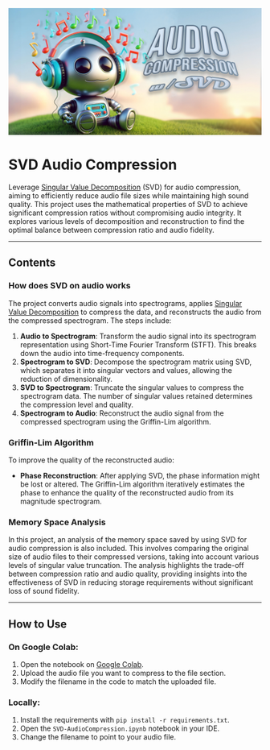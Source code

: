 ![Repository banner](media/aucompsvd_banner.jpg)
# SVD Audio Compression

Leverage [Singular Value Decomposition](  https://en.m.wikipedia.org/wiki/Singular_value_decomposition ) (SVD) for audio compression, aiming to efficiently reduce audio file sizes while maintaining high sound quality. This project uses the mathematical properties of SVD to achieve significant compression ratios without compromising audio integrity. It explores various levels of decomposition and reconstruction to find the optimal balance between compression ratio and audio fidelity.

---

## Contents

### How does SVD on audio works

The project converts audio signals into spectrograms, applies [Singular Value Decomposition](https://en.wikipedia.org/wiki/Singular_value_decomposition) to compress the data, and reconstructs the audio from the compressed spectrogram. The steps include:
1. **Audio to Spectrogram**: Transform the audio signal into its spectrogram representation using Short-Time Fourier Transform (STFT). This breaks down the audio into time-frequency components.
2. **Spectrogram to SVD**: Decompose the spectrogram matrix using SVD, which separates it into singular vectors and values, allowing the reduction of dimensionality.
3. **SVD to Spectrogram**: Truncate the singular values to compress the spectrogram data. The number of singular values retained determines the compression level and quality.
4. **Spectrogram to Audio**: Reconstruct the audio signal from the compressed spectrogram using the Griffin-Lim algorithm.

### Griffin-Lim Algorithm

To improve the quality of the reconstructed audio:
- **Phase Reconstruction**: After applying SVD, the phase information might be lost or altered. The Griffin-Lim algorithm iteratively estimates the phase to enhance the quality of the reconstructed audio from its magnitude spectrogram.

### Memory Space Analysis

In this project, an analysis of the memory space saved by using SVD for audio compression is also included. This involves comparing the original size of audio files to their compressed versions, taking into account various levels of singular value truncation. The analysis highlights the trade-off between compression ratio and audio quality, providing insights into the effectiveness of SVD in reducing storage requirements without significant loss of sound fidelity.

---

## How to Use

### On Google Colab:

1. Open the notebook on [Google Colab](https://colab.research.google.com/).
2. Upload the audio file you want to compress to the file section.
3. Modify the filename in the code to match the uploaded file.

### Locally:

1. Install the requirements with `pip install -r requirements.txt`.
2. Open the `SVD-AudioCompression.ipynb` notebook in your IDE.
3. Change the filename to point to your audio file.

